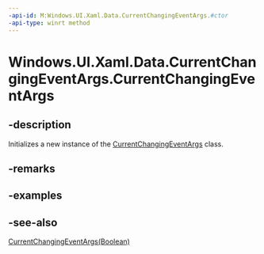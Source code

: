 ```yaml
---
-api-id: M:Windows.UI.Xaml.Data.CurrentChangingEventArgs.#ctor
-api-type: winrt method
---
```


<!-- Method syntax
public CurrentChangingEventArgs()
-->

# Windows.UI.Xaml.Data.CurrentChangingEventArgs.CurrentChangingEventArgs

## -description
Initializes a new instance of the [CurrentChangingEventArgs](currentchangingeventargs.md) class.


## -remarks

## -examples

## -see-also
[CurrentChangingEventArgs(Boolean)](currentchangingeventargs_currentchangingeventargs_1174655024.md)
